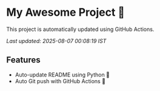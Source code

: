 # My Awesome Project 🚀

This project is automatically updated using GitHub Actions.

_Last updated: 2025-08-07 00:08:19 IST_

## Features
- Auto-update README using Python 🐍
- Auto Git push with GitHub Actions 🤖
